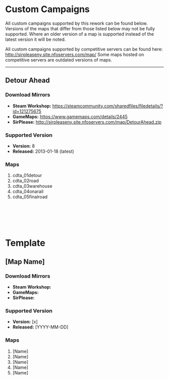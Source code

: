 # Custom Campaigns

All custom campaigns supported by this rework can be found below.
Versions of the maps that differ from those listed below may not be fully supported.
Where an older version of a map is supported instead of the latest version it will be noted.

All custom campaigns supported by competitive servers can be found here: http://sirpleaseny.site.nfoservers.com/map/
Some maps hosted on competitive servers are outdated versions of maps.

<hr>

## Detour Ahead
### Download Mirrors
* **Steam Workshop:** https://steamcommunity.com/sharedfiles/filedetails/?id=121275675
* **GameMaps:** https://www.gamemaps.com/details/2445
* **SirPlease:** http://sirpleaseny.site.nfoservers.com/map/DetourAhead.zip
### Supported Version
* **Version:** 8
* **Released:** 2013-01-18 (latest)
### Maps
1. cdta_01detour
2. cdta_02road
3. cdta_03warehouse
4. cdta_04onarail
5. cdta_05finalroad






<br><br><br><br>
# Template

## [Map Name]
### Download Mirrors
* **Steam Workshop:** 
* **GameMaps:** 
* **SirPlease:** 
### Supported Version
* **Version:** [x]
* **Released:** [YYYY-MM-DD]
### Maps
1. [Name]
2. [Name]
3. [Name]
4. [Name]
5. [Name]